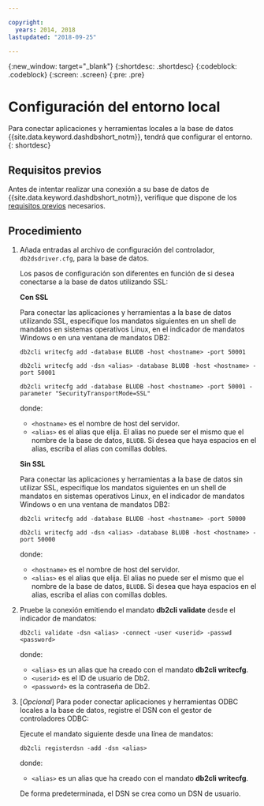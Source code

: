 ```yaml
---

copyright:
  years: 2014, 2018
lastupdated: "2018-09-25"

---
```


<!-- Attribute definitions --> 
{:new_window: target="_blank"}
{:shortdesc: .shortdesc}
{:codeblock: .codeblock}
{:screen: .screen}
{:pre: .pre}

# Configuración del entorno local

Para conectar aplicaciones y herramientas locales a la base de datos {{site.data.keyword.dashdbshort_notm}}, tendrá que configurar el entorno.  
{: shortdesc}

## Requisitos previos

Antes de intentar realizar una conexión a su base de datos de {{site.data.keyword.dashdbshort_notm}}, verifique que dispone de los [requisitos previos](connecting.html#prereqs) necesarios.

<!-- 1. Install the Db2 driver package for your operating system.

   - [Installing on Windows](install_win.html)
   - [Installing on Linux or PowerLinux](install_linux.html)
   - [Installing on Mac OS X](install_mac.html)
2. Decide whether or not you will be using Secure Sockets Layer (SSL) to connect to your database.
3. Collect database details and connect credentials, including the host name of your server, and your database user ID and password. -->

## Procedimiento

1. Añada entradas al archivo de configuración del controlador, `db2dsdriver.cfg`, para la base de datos.

   Los pasos de configuración son diferentes en función de si desea conectarse a la base de datos utilizando SSL:

   **Con SSL**

   Para conectar las aplicaciones y herramientas a la base de datos utilizando SSL, especifique los mandatos siguientes en un shell de mandatos en sistemas operativos Linux, en el indicador de mandatos Windows o en una ventana de mandatos DB2: 

   `db2cli writecfg add -database BLUDB -host <hostname> -port 50001`

   `db2cli writecfg add -dsn <alias> -database BLUDB -host <hostname> -port 50001`

   `db2cli writecfg add -database BLUDB -host <hostname> -port 50001 -parameter "SecurityTransportMode=SSL"`

    donde:

   - `<hostname>` es el nombre de host del servidor.
   - `<alias>` es el alias que elija. El alias no puede ser el mismo que el nombre de la base de datos, `BLUDB`. Si desea que haya espacios en el alias, escriba el alias con comillas dobles.

   **Sin SSL**

   Para conectar las aplicaciones y herramientas a la base de datos sin utilizar SSL, especifique los mandatos siguientes en un shell de mandatos en sistemas operativos Linux, en el indicador de mandatos Windows o en una ventana de mandatos DB2: 

   `db2cli writecfg add -database BLUDB -host <hostname> -port 50000`

   `db2cli writecfg add -dsn <alias> -database BLUDB -host <hostname> -port 50000`

    donde:

   - `<hostname>` es el nombre de host del servidor.
   - `<alias>` es el alias que elija. El alias no puede ser el mismo que el nombre de la base de datos, `BLUDB`. Si desea que haya espacios en el alias, escriba el alias con comillas dobles.

2. Pruebe la conexión emitiendo el mandato **db2cli validate** desde el indicador de mandatos:

   `db2cli validate -dsn <alias> -connect -user <userid> -passwd <password>`

   donde: 
   
   - `<alias>` es un alias que ha creado con el mandato **db2cli writecfg**.
   - `<userid>` es el ID de usuario de Db2.
   - `<password>` es la contraseña de Db2.

3. [*Opcional*] Para poder conectar aplicaciones y herramientas ODBC locales a la base de datos, registre el DSN con el gestor de controladores ODBC:
 
   Ejecute el mandato siguiente desde una línea de mandatos: 

   `db2cli registerdsn -add -dsn <alias>`

   donde: 

   - `<alias>` es un alias que ha creado con el mandato **db2cli writecfg**.

   De forma predeterminada, el DSN se crea como un DSN de usuario.

